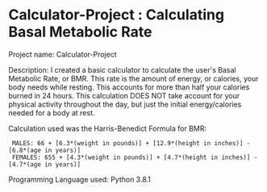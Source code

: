 # Calculator-Project : Calculating Basal Metabolic Rate

Project name:
  Calculator-Project
  
Description:
  I created a basic calculator to calculate the user's Basal Metabolic Rate, or BMR. This rate is the amount of energy, or calories, your body needs while resting. This accounts for more than half your calories burned in 24 hours. This calculation DOES NOT take account for your physical activity throughout the day, but just the initial energy/calories needed for a body at rest.
  
  Calculation used was the Harris-Benedict Formula for BMR:
  
     MALES: 66 + [6.3*(weight in pounds)] + [12.9*(height in inches)] - [6.8*(age in years)]
     FEMALES: 655 + [4.3*(weight in pounds)] + [4.7*(height in inches)] - [4.7*(age in years)]

Programming Language used: 
  Python 3.8.1
